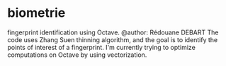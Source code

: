 # biometrie
fingerprint identification using Octave.
@author: Rédouane DEBART
The code uses Zhang Suen thinning algorithm, and
the goal is to identify the points of interest of a fingerprint. I'm currently
trying to optimize computations on Octave by using vectorization.
